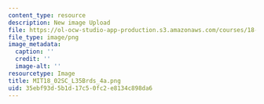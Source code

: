 ```yaml
---
content_type: resource
description: New image Upload
file: https://ol-ocw-studio-app-production.s3.amazonaws.com/courses/18-02sc-multivariable-calculus-fall-2010/35ebf93d5b1d17c50fc2e8134c898da6_MIT18_02SC_L35Brds_4a.png
file_type: image/png
image_metadata:
  caption: ''
  credit: ''
  image-alt: ''
resourcetype: Image
title: MIT18_02SC_L35Brds_4a.png
uid: 35ebf93d-5b1d-17c5-0fc2-e8134c898da6
---
```

